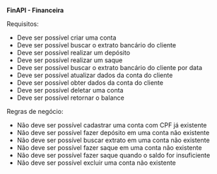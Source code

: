 **FinAPI - Financeira**

Requisitos:
 * Deve ser possível criar uma conta
 * Deve ser possível buscar o extrato bancário do cliente
 * Deve ser possível realizar um depósito
 * Deve ser possível realizar um saque
 * Deve ser possível buscar o extrato bancário do cliente por data
 * Deve ser possível atualizar dados da conta do cliente
 * Deve ser possível obter dados da conta do cliente
 * Deve ser possível deletar uma conta
 * Deve ser possível retornar o balance

Regras de negócio:
 * Não deve ser possível cadastrar uma conta com CPF já existente
 * Não deve ser possível fazer depósito em uma conta não existente
 * Não deve ser possível buscar extrato em uma conta não existente
 * Não deve ser possível fazer saque em uma conta não existente
 * Não deve ser possível fazer saque quando o saldo for insuficiente
 * Não deve ser possível excluir uma conta não existente
